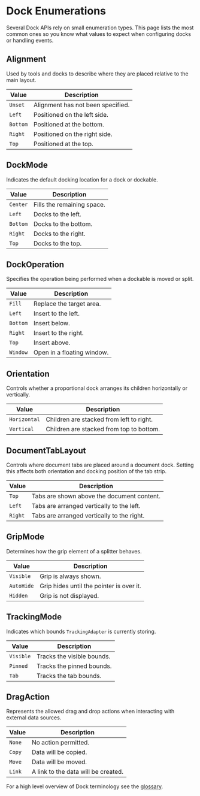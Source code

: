 # Dock Enumerations

Several Dock APIs rely on small enumeration types. This page lists the most common ones so you know what values to expect when configuring docks or handling events.

## Alignment

Used by tools and docks to describe where they are placed relative to the main layout.

| Value | Description |
| ----- | ----------- |
| `Unset` | Alignment has not been specified. |
| `Left` | Positioned on the left side. |
| `Bottom` | Positioned at the bottom. |
| `Right` | Positioned on the right side. |
| `Top` | Positioned at the top. |

## DockMode

Indicates the default docking location for a dock or dockable.

| Value | Description |
| ----- | ----------- |
| `Center` | Fills the remaining space. |
| `Left` | Docks to the left. |
| `Bottom` | Docks to the bottom. |
| `Right` | Docks to the right. |
| `Top` | Docks to the top. |

## DockOperation

Specifies the operation being performed when a dockable is moved or split.

| Value | Description |
| ----- | ----------- |
| `Fill` | Replace the target area. |
| `Left` | Insert to the left. |
| `Bottom` | Insert below. |
| `Right` | Insert to the right. |
| `Top` | Insert above. |
| `Window` | Open in a floating window. |

## Orientation

Controls whether a proportional dock arranges its children horizontally or vertically.

| Value | Description |
| ----- | ----------- |
| `Horizontal` | Children are stacked from left to right. |
| `Vertical` | Children are stacked from top to bottom. |

## DocumentTabLayout

Controls where document tabs are placed around a document dock. Setting this affects both orientation and docking position of the tab strip.

| Value | Description |
| ----- | ----------- |
| `Top` | Tabs are shown above the document content. |
| `Left` | Tabs are arranged vertically to the left. |
| `Right` | Tabs are arranged vertically to the right. |

## GripMode

Determines how the grip element of a splitter behaves.

| Value | Description |
| ----- | ----------- |
| `Visible` | Grip is always shown. |
| `AutoHide` | Grip hides until the pointer is over it. |
| `Hidden` | Grip is not displayed. |

## TrackingMode

Indicates which bounds `TrackingAdapter` is currently storing.

| Value | Description |
| ----- | ----------- |
| `Visible` | Tracks the visible bounds. |
| `Pinned` | Tracks the pinned bounds. |
| `Tab` | Tracks the tab bounds. |

## DragAction

Represents the allowed drag and drop actions when interacting with external data sources.

| Value | Description |
| ----- | ----------- |
| `None` | No action permitted. |
| `Copy` | Data will be copied. |
| `Move` | Data will be moved. |
| `Link` | A link to the data will be created. |

For a high level overview of Dock terminology see the [glossary](dock-glossary.md).
